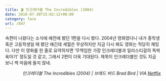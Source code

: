 ```yaml
---
title: 🎬 인크레더블 The Incredibles (2004)
date: 2018-07-30T15:02:12+00:00
category: face
url: /847
---
```


속편이 나왔다는 소식에 예전에 봤던 1편을 다시 봤다. 2004년 영화였다니 내가 중학생 혹은 고등학생일 때 봤단 얘긴데 세월은 무상하지만 지금 다시 봐도 영화는 적당히 재밌다. 다만 이 영화를 한 줄로 요약하자면 &#8216;무책임한 가장 인크레더블과 일라스티걸의 독박육아기&#8217; 정도일 것 같고, 그래서 2편이 더욱 기대된다. 제목이 인크레더블인 것도 지금 보니 썩 마음에 들지 않네.

<p style="text-align:right">
  <em>인크레더블 The Incredibles (2004) | 브래드 버드 Brad Bird</em><em>&nbsp;| VIA <a href="http://netflix.com" target="_blank" rel="noreferrer noopener">Netflix</a></em>
</p>
